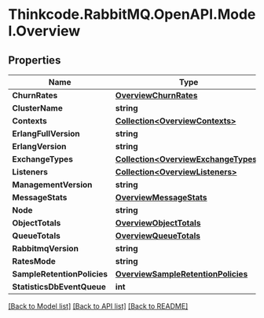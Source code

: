 # Thinkcode.RabbitMQ.OpenAPI.Model.Overview
## Properties

Name | Type | Description | Notes
------------ | ------------- | ------------- | -------------
**ChurnRates** | [**OverviewChurnRates**](OverviewChurnRates.md) |  | [optional] 
**ClusterName** | **string** |  | [optional] 
**Contexts** | [**Collection&lt;OverviewContexts&gt;**](OverviewContexts.md) |  | [optional] 
**ErlangFullVersion** | **string** |  | [optional] 
**ErlangVersion** | **string** |  | [optional] 
**ExchangeTypes** | [**Collection&lt;OverviewExchangeTypes&gt;**](OverviewExchangeTypes.md) |  | [optional] 
**Listeners** | [**Collection&lt;OverviewListeners&gt;**](OverviewListeners.md) |  | [optional] 
**ManagementVersion** | **string** |  | [optional] 
**MessageStats** | [**OverviewMessageStats**](OverviewMessageStats.md) |  | [optional] 
**Node** | **string** |  | [optional] 
**ObjectTotals** | [**OverviewObjectTotals**](OverviewObjectTotals.md) |  | [optional] 
**QueueTotals** | [**OverviewQueueTotals**](OverviewQueueTotals.md) |  | [optional] 
**RabbitmqVersion** | **string** |  | [optional] 
**RatesMode** | **string** |  | [optional] 
**SampleRetentionPolicies** | [**OverviewSampleRetentionPolicies**](OverviewSampleRetentionPolicies.md) |  | [optional] 
**StatisticsDbEventQueue** | **int** |  | [optional] 

[[Back to Model list]](../README.md#documentation-for-models) [[Back to API list]](../README.md#documentation-for-api-endpoints) [[Back to README]](../README.md)

